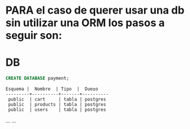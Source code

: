 # PARA el caso de querer usar una db sin utilizar una ORM los pasos a seguir son:
# DB
```sql
CREATE DATABASE payment;
```
```
Esquema |  Nombre  | Tipo  |  Due±o
---------+----------+-------+----------
 public  | cart     | tabla | postgres
 public  | products | tabla | postgres
 public  | users    | tabla | postgres
```

... ...